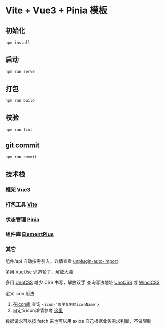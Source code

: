 # Vite + Vue3 + Pinia 模板

## 初始化

```sh
npm install
```

## 启动

```sh
npm run serve
```

## 打包

```sh
npm run build
```

## 校验

```sh
npm run lint
```

## git commit
```sh
npm run commit
```

## 技术栈

### 框架 [Vue3](https://cn.vuejs.org/)

### 打包工具 [Vite](https://vitejs.cn/)

### 状态管理 [Pinia](https://pinia.web3doc.top/)

### 组件库 [ElementPlus](https://element-plus.gitee.io/zh-CN/)

### 其它

组件/api 自动按需引入，详情查看 [unplugin-auto-import](https://www.npmjs.com/package/unplugin-auto-import)

多用 [VueUse](https://vueuse.org/) 少造轮子，解放大脑

多用 [UnoCSS](https://unocss.dev/) 减少 CSS 书写，解放双手
查询写法地址 [UnoCSS](https://unocss.dev/interactive/) 或 [WindiCSS](https://windicss.org/)


定义 icon 用法
1. 在[icon库](https://icones.js.org/) 查询 `<icon-'库里复制的iconName'>`
2. 自定义icon详情参考 [这里](https://github.com/antfu/unplugin-icons)

数据请求可以按 fetch 来也可以用 axios 自己根据业务需求判断，不做限制